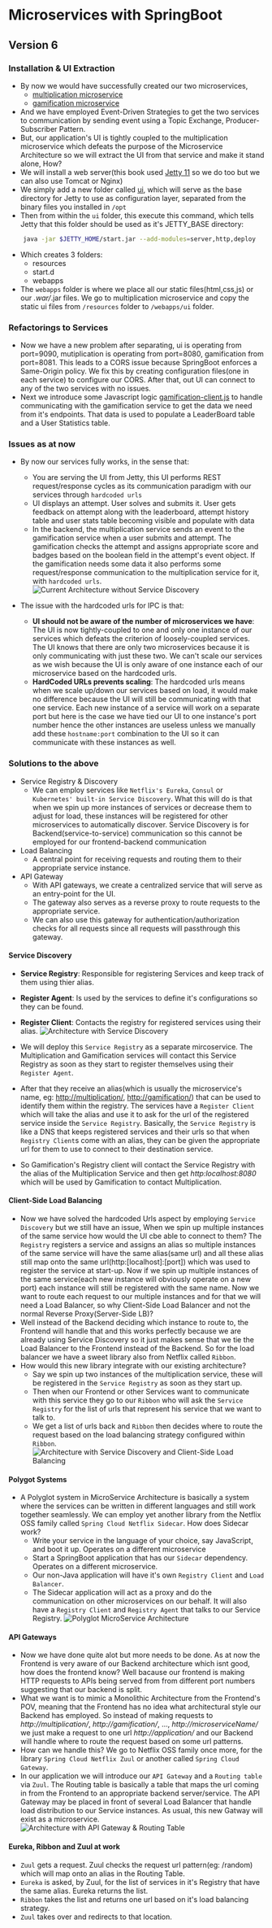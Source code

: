 # Microservices with SpringBoot

## Version 6

### Installation & UI Extraction

- By now we would have successfully created our two microservices,
  - [multiplication microservice](./multiplication_service/)
  - [gamification microservice](./gamification_service/)
- And we have employed Event-Driven Strategies to get the two services to communication by sending event using a Topic Exchange, Producer-Subscriber Pattern.
- But, our application's UI is tightly coupled to the multiplication microservice which defeats the purpose of the Microservice Architecture so we will extract the UI from that service and make it stand alone, How?
- We will install a web server(this book used [Jetty 11](https://jetty.org/download.html) so we do too but we can also use Tomcat or Nginx)
- We simply add a new folder called [ui](./ui/), which will serve as the base directory for Jetty to use as configuration layer, separated from the binary files you installed in `/opt`
- Then from within the `ui` folder, this execute this command, which tells Jetty that this folder should be used as it's JETTY_BASE directory:

```bash
    java -jar $JETTY_HOME/start.jar --add-modules=server,http,deploy
```

- Which creates 3 folders:
  - resources
  - start.d
  - webapps
- The `webapps` folder is where we place all our static files(html,css,js) or our *.war/*.jar files. We go to multiplication microservice and copy the static ui files from `/resources` folder to `/webapps/ui` folder.

### Refactorings to Services

- Now we have a new problem after separating, ui is operating from port=9090, mutiplication is operating from port=8080, gamification from port=8081. This leads to a CORS issue because SpringBoot enforces a Same-Origin policy. We fix this by creating configuration files(one in each service) to configure our CORS. After that, out UI can connect to any of the two services with no issues.
- Next we introduce some Javascript logic [gamification-client.js](./ui/webapps/ui/gamification-client.js) to handle communicating with the gamification service to get the data we need from it's endpoints. That data is used to populate a LeaderBoard table and a User Statistics table.

### Issues as at now

- By now our services fully works, in the sense that:
  - You are serving the UI from Jetty, this UI performs REST request/response cycles as its communication paradigm with our services through `hardcoded urls`
  - UI displays an attempt. User solves and submits it. User gets feedback on attempt along with the leaderboard, attempt history table and user stats table becoming visible and populate with data
  - In the backend, the multiplication service sends an event to the gamification service when a user submits and attempt. The gamification checks the attempt and assigns appropriate score and badges based on the boolean field in the attempt's event object. If the gamification needs some data it also performs some request/response communication to the multiplication service for it, with `hardcoded urls`.
![Current Architecture without Service Discovery](IMG_942DEC9D5941-1.jpeg)

- The issue with the hardcoded urls for IPC is that:
  - **UI should not be aware of the number of microservices we have**: The UI is now tightly-coupled to one and only one instance of our services which defeats the criterion of loosely-coupled services. The UI knows that there are only two microservices because it is only communicating with just these two. We can't scale our services as we wish because the UI is only aware of one instance each of our microservice based on the hardcoded urls.
  - **HardCoded URLs prevents scaling**: The hardcoded urls means when we scale up/down our services based on load, it would make no difference because the UI will still be communicating with that one service. Each new instance of a service will work on a separate port but here is the case we have tied our UI to one instance's port number hence the other instances are useless unless we manually add these `hostname:port` combination to the UI so it can communicate with these instances as well.

### Solutions to the above

- Service Registry & Discovery
  - We can employ services like `Netflix's Eureka`, `Consul` or `Kubernetes' built-in Service Discovery`. What this will do is that when we spin up more instances of services or decrease them to adjust for load, these instances will be registered for other microservices to automatically discover. Service Discovery is for Backend(service-to-service) communication so this cannot be employed for our frontend-backend communication
- Load Balancing
  - A central point for receiving requests and routing them to their appropriate service instance.
- API Gateway
  - With API gateways, we create a centralized service that will serve as an entry-point for the UI.
  - The gateway also serves as a reverse proxy to route requests to the appropriate service.
  - We can also use this gateway for authentication/authorization checks for all requests since all requests will passthrough this gateway.

#### Service Discovery

- **Service Registry**: Responsible for registering Services and keep track of them using thier alias.
- **Register Agent**: Is used by the services to define it's configurations so they can be found.
- **Register Client**: Contacts the registry for registered services using their alias.
![Architecture with Service Discovery](IMG_0203.jpg)

- We will deploy this `Service Registry` as a separate mircoservice. The Multiplication and Gamification services will contact this Service Registry as soon as they start to register themselves using their `Register Agent`. 
- After that they receive an alias(which is usually the microservice's name, eg: <http://multiplication/>, <http://gamification/>) that can be used to identify them within the registry. The services have a `Register Client` which will take the alias and use it to ask for the url of the registered service inside the `Service Registry`. Basically, the `Service Registry` is like a DNS that keeps registered services and their urls so that when `Registry Client`s come with an alias, they can be given the appropriate url for them to use to connect to their destination service.
- So Gamification's Registry client will contact the Service Registry with the alias of the Multiplication Service and then get *http:localhost:8080* which will be used by Gamification to contact Multiplication.

#### Client-Side Load Balancing

- Now we have solved the hardcoded Urls aspect by employing `Service Discovery` but we still have an issue, When we spin up multiple instances of the same service how would the UI cbe able to connect to them? The `Registry` registers a service and assigns an alias so multiple instances of the same service will have the same alias(same url) and all these alias still map onto the same url(http:[localhost]:[port]) which was used to register the service at start-up. Now if we spin up multiple instances of the same service(each new instance will obviously operate on a new port) each instance will still be registered with the same name. Now we want to route each request to our multiple instances and for that we will need a Load Balancer, so why Client-Side Load Balancer and not the normal Reverse Proxy(Server-Side LB)? 
- Well instead of the Backend deciding which instance to route to, the Frontend will handle that and this works perfectly because we are already using Service Discovery so it just makes sense that we tie the Load Balancer to the Frontend instead of the Backend. So for the load balancer we have a sweet library also from Netflix called `Ribbon`. 
- How would this new library integrate with our existing architecture?
  - Say we spin up two instances of the multiplication service, these will be registered in the `Service Registry` as soon as they start up.
  - Then when our Frontend or other Services want to communicate with this service they go to our `Ribbon` who will ask the `Service Registry` for the list of urls that represent his service that we want to talk to.
  - We get a list of urls back and `Ribbon` then decides where to route the request based on the load balancing strategy configured within `Ribbon`.
![Architecture with Service Discovery and Client-Side Load Balancing](IMG_96F114E67DBC-1.jpeg)

#### Polygot Systems

- A Polyglot system in MicroService Architecture is basically a system where the services can be written in different languages and still work together seamlessly. We can employ yet another library from the Netflix OSS family called `Spring Cloud Netflix Sidecar`. How does Sidecar work?
  - Write your service in the language of your choice, say JavaScript, and boot it up. Operates on a different microservice
  - Start a SpringBoot application that has our `Sidecar` dependency. Operates on a different microservice.
  - Our non-Java application will have it's own `Registry Client` and `Load Balancer`.
  - The Sidecar application will act as a proxy and do the communication on other microservices on our behalf. It will also have a `Registry Client` and `Registry Agent` that talks to our Service Registry.
![Polyglot MicroService Architecture](<Learn Microservices with Spring Boot.jpeg>)


#### API Gateways

- Now we have done quite alot but more needs to be done. As at now the Frontend is very aware of our Backend architecture which isnt good, how does the frontend know? Well bacause our frontend is making HTTP requests to APIs being served from from different port numbers suggesting that our backend is split.
- What we want is to mimic a Monolithic Architecture from the Frontend's POV, meaning that the Frontend has no idea what architectural style our Backend has employed. So instead of making requests to *http://multiplication/*, *http://gamification/*, ..., *http://microserviceName/* we just make a request to one url *http://application/* and our Backend will handle where to route the request based on some url patterns.
- How can we handle this? We go to Netflix OSS family once more, for the library `Spring Cloud Netflix Zuul` or another called `Spring Cloud Gateway`.
- In our application we will introduce our `API Gateway` and a `Routing table` via `Zuul`. The Routing table is basically a table that maps the url coming in from the Frontend to an appropriate backend server/service. The API Gateway may be placed in front of several Load Balancer that handle load distribution to our Service instances. As usual, this new Gatway will exist as a microservice.
![Architecture with API Gateway & Routing Table](IMG_92F50E8F9766-1.jpeg)

#### Eureka, Ribbon and Zuul at work

- `Zuul` gets a request. Zuul checks the request url pattern(eg: /random) which will map onto an alias in the Routing Table.
- `Eureka` is asked, by Zuul, for the list of services in it's Registry that have the same alias. Eureka returns the list.
- `Ribbon` takes the list and returns one url based on it's load balancing strategy.
- `Zuul` takes over and redirects to that location.
